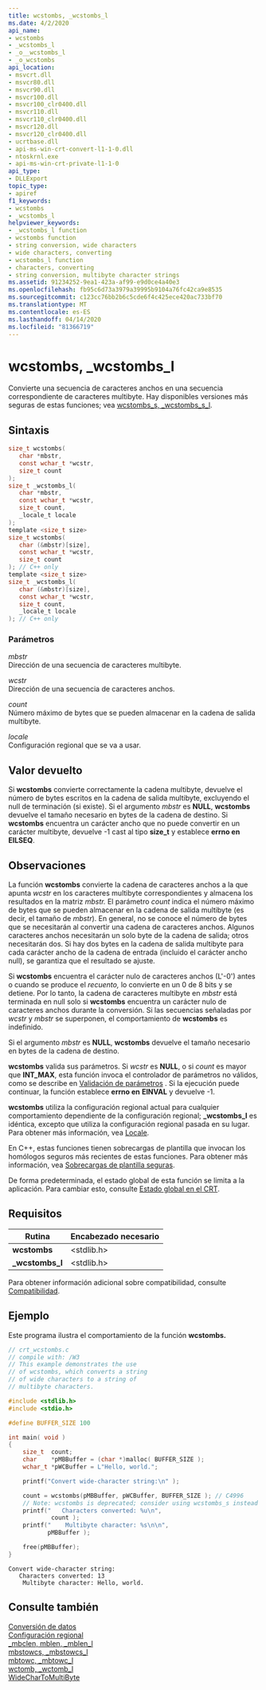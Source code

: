 ```yaml
---
title: wcstombs, _wcstombs_l
ms.date: 4/2/2020
api_name:
- wcstombs
- _wcstombs_l
- _o__wcstombs_l
- _o_wcstombs
api_location:
- msvcrt.dll
- msvcr80.dll
- msvcr90.dll
- msvcr100.dll
- msvcr100_clr0400.dll
- msvcr110.dll
- msvcr110_clr0400.dll
- msvcr120.dll
- msvcr120_clr0400.dll
- ucrtbase.dll
- api-ms-win-crt-convert-l1-1-0.dll
- ntoskrnl.exe
- api-ms-win-crt-private-l1-1-0
api_type:
- DLLExport
topic_type:
- apiref
f1_keywords:
- wcstombs
- _wcstombs_l
helpviewer_keywords:
- _wcstombs_l function
- wcstombs function
- string conversion, wide characters
- wide characters, converting
- wcstombs_l function
- characters, converting
- string conversion, multibyte character strings
ms.assetid: 91234252-9ea1-423a-af99-e9d0ce4a40e3
ms.openlocfilehash: fb95c6d73a3979a39995b9104a76fc42ca9e8535
ms.sourcegitcommit: c123cc76bb2b6c5cde6f4c425ece420ac733bf70
ms.translationtype: MT
ms.contentlocale: es-ES
ms.lasthandoff: 04/14/2020
ms.locfileid: "81366719"
---
```

# <a name="wcstombs-_wcstombs_l"></a>wcstombs, _wcstombs_l

Convierte una secuencia de caracteres anchos en una secuencia correspondiente de caracteres multibyte. Hay disponibles versiones más seguras de estas funciones; vea [wcstombs_s, _wcstombs_s_l](wcstombs-s-wcstombs-s-l.md).

## <a name="syntax"></a>Sintaxis

```C
size_t wcstombs(
   char *mbstr,
   const wchar_t *wcstr,
   size_t count
);
size_t _wcstombs_l(
   char *mbstr,
   const wchar_t *wcstr,
   size_t count,
   _locale_t locale
);
template <size_t size>
size_t wcstombs(
   char (&mbstr)[size],
   const wchar_t *wcstr,
   size_t count
); // C++ only
template <size_t size>
size_t _wcstombs_l(
   char (&mbstr)[size],
   const wchar_t *wcstr,
   size_t count,
   _locale_t locale
); // C++ only
```

### <a name="parameters"></a>Parámetros

*mbstr*<br/>
Dirección de una secuencia de caracteres multibyte.

*wcstr*<br/>
Dirección de una secuencia de caracteres anchos.

*count*<br/>
Número máximo de bytes que se pueden almacenar en la cadena de salida multibyte.

*locale*<br/>
Configuración regional que se va a usar.

## <a name="return-value"></a>Valor devuelto

Si **wcstombs** convierte correctamente la cadena multibyte, devuelve el número de bytes escritos en la cadena de salida multibyte, excluyendo el null de terminación (si existe). Si el argumento *mbstr* es **NULL**, **wcstombs** devuelve el tamaño necesario en bytes de la cadena de destino. Si **wcstombs** encuentra un carácter ancho que no puede convertir en un carácter multibyte, devuelve -1 cast al tipo **size_t** y establece **errno en** **EILSEQ**.

## <a name="remarks"></a>Observaciones

La función **wcstombs** convierte la cadena de caracteres anchos a la que apunta *wcstr* en los caracteres multibyte correspondientes y almacena los resultados en la matriz *mbstr.* El parámetro *count* indica el número máximo de bytes que se pueden almacenar en la cadena de salida multibyte (es decir, el tamaño de *mbstr*). En general, no se conoce el número de bytes que se necesitarán al convertir una cadena de caracteres anchos. Algunos caracteres anchos necesitarán un solo byte de la cadena de salida; otros necesitarán dos. Si hay dos bytes en la cadena de salida multibyte para cada carácter ancho de la cadena de entrada (incluido el carácter ancho null), se garantiza que el resultado se ajuste.

Si **wcstombs** encuentra el carácter nulo de caracteres anchos (L'-0') antes o cuando se produce el *recuento,* lo convierte en un 0 de 8 bits y se detiene. Por lo tanto, la cadena de caracteres multibyte en *mbstr* está terminada en null solo si **wcstombs** encuentra un carácter nulo de caracteres anchos durante la conversión. Si las secuencias señaladas por *wcstr* y *mbstr* se superponen, el comportamiento de **wcstombs** es indefinido.

Si el argumento *mbstr* es **NULL**, **wcstombs** devuelve el tamaño necesario en bytes de la cadena de destino.

**wcstombs** valida sus parámetros. Si *wcstr* es **NULL**, o si *count* es mayor que **INT_MAX**, esta función invoca el controlador de parámetros no válidos, como se describe en [Validación de parámetros](../../c-runtime-library/parameter-validation.md) . Si la ejecución puede continuar, la función establece **errno en** **EINVAL** y devuelve -1.

**wcstombs** utiliza la configuración regional actual para cualquier comportamiento dependiente de la configuración regional; **_wcstombs_l** es idéntica, excepto que utiliza la configuración regional pasada en su lugar. Para obtener más información, vea [Locale](../../c-runtime-library/locale.md).

En C++, estas funciones tienen sobrecargas de plantilla que invocan los homólogos seguros más recientes de estas funciones. Para obtener más información, vea [Sobrecargas de plantilla seguras](../../c-runtime-library/secure-template-overloads.md).

De forma predeterminada, el estado global de esta función se limita a la aplicación. Para cambiar esto, consulte [Estado global en el CRT](../global-state.md).

## <a name="requirements"></a>Requisitos

|Rutina|Encabezado necesario|
|-------------|---------------------|
|**wcstombs**|\<stdlib.h>|
|**_wcstombs_l**|\<stdlib.h>|

Para obtener información adicional sobre compatibilidad, consulte [Compatibilidad](../../c-runtime-library/compatibility.md).

## <a name="example"></a>Ejemplo

Este programa ilustra el comportamiento de la función **wcstombs.**

```C
// crt_wcstombs.c
// compile with: /W3
// This example demonstrates the use
// of wcstombs, which converts a string
// of wide characters to a string of
// multibyte characters.

#include <stdlib.h>
#include <stdio.h>

#define BUFFER_SIZE 100

int main( void )
{
    size_t  count;
    char    *pMBBuffer = (char *)malloc( BUFFER_SIZE );
    wchar_t *pWCBuffer = L"Hello, world.";

    printf("Convert wide-character string:\n" );

    count = wcstombs(pMBBuffer, pWCBuffer, BUFFER_SIZE ); // C4996
    // Note: wcstombs is deprecated; consider using wcstombs_s instead
    printf("   Characters converted: %u\n",
            count );
    printf("    Multibyte character: %s\n\n",
           pMBBuffer );

    free(pMBBuffer);
}
```

```Output
Convert wide-character string:
   Characters converted: 13
    Multibyte character: Hello, world.
```

## <a name="see-also"></a>Consulte también

[Conversión de datos](../../c-runtime-library/data-conversion.md)<br/>
[Configuración regional](../../c-runtime-library/locale.md)<br/>
[_mbclen, mblen, _mblen_l](mbclen-mblen-mblen-l.md)<br/>
[mbstowcs, _mbstowcs_l](mbstowcs-mbstowcs-l.md)<br/>
[mbtowc, _mbtowc_l](mbtowc-mbtowc-l.md)<br/>
[wctomb, _wctomb_l](wctomb-wctomb-l.md)<br/>
[WideCharToMultiByte](/windows/win32/api/stringapiset/nf-stringapiset-widechartomultibyte)<br/>
